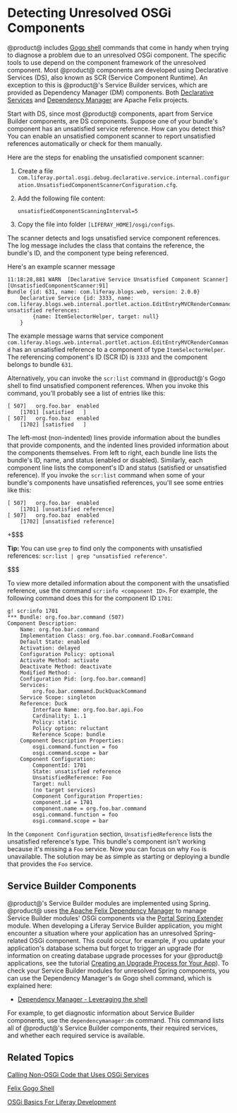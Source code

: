 # Detecting Unresolved OSGi Components [](id=detecting-unresolved-osgi-components)

@product@ includes 
[Gogo shell](/develop/reference/-/knowledge_base/7-0/using-the-felix-gogo-shell) 
commands that come in handy when trying to diagnose a problem due to an 
unresolved OSGi component. The specific tools to use depend on the component 
framework of the unresolved component. Most @product@ components are developed 
using Declarative Services (DS), also known as SCR (Service Component Runtime). 
An exception to this is @product@'s Service Builder services, which are provided 
as Dependency Manager (DM) components. Both 
[Declarative Services](http://felix.apache.org/documentation/subprojects/apache-felix-service-component-runtime.html) 
and 
[Dependency Manager](http://felix.apache.org/documentation/subprojects/apache-felix-dependency-manager.html) 
are Apache Felix projects. 

Start with DS, since most @product@ components, apart from Service Builder
components, are DS components. Suppose one of your bundle's component has an
unsatisfied service reference. How can you detect this? You can enable an
unsatisfied component scanner to report unsatisfied references automatically or
check for them manually.

Here are the steps for enabling the unsatisfied component scanner:

1.  Create a file
    `com.liferay.portal.osgi.debug.declarative.service.internal.configuration.UnsatisfiedComponentScannerConfiguration.cfg`. 
2.  Add the following file content:

        unsatisfiedComponentScanningInterval=5

3.  Copy the file into folder `[LIFERAY_HOME]/osgi/configs`.

The scanner detects and logs unsatisfied service component references. The log message includes the class that contains the reference, the bundle's ID, and the component type being referenced. 

Here's an example scanner message

    11:18:28,881 WARN  [Declarative Service Unsatisfied Component Scanner][UnsatisfiedComponentScanner:91]
    Bundle {id: 631, name: com.liferay.blogs.web, version: 2.0.0}
        Declarative Service {id: 3333, name: com.liferay.blogs.web.internal.portlet.action.EditEntryMVCRenderCommand, unsatisfied references:
            {name: ItemSelectorHelper, target: null}
        }

The example message warns that service component
`com.liferay.blogs.web.internal.portlet.action.EditEntryMVCRenderCommand` has an
unsatisfied reference to a component of type `ItemSelectorHelper`. The
referencing component's ID (SCR ID) is `3333` and the component belongs to
bundle `631`. 

Alternatively, you can invoke the `scr:list`  command in @product@'s Gogo shell
to find unsatisfied component references. When you invoke this command, you’ll
probably  see a list of entries like this: 

    [ 507]   org.foo.bar  enabled
        [1701] [satisfied   ]
    [ 507]   org.foo.baz  enabled
        [1702] [satisfied   ]

The left-most (non-indented) lines provide information about the bundles that 
provide components, and the indented lines provided information about the 
components themselves. From left to right, each bundle line lists the bundle's 
ID, name, and status (enabled or disabled). Similarly, each component line lists 
the component's ID and status (satisfied or unsatisfied reference). If you 
invoke the `scr:list` command when some of your bundle's components have 
unsatisfied references, you'll see some entries like this: 

    [ 507]   org.foo.bar  enabled
        [1701] [unsatisfied reference]
    [ 507]   org.foo.baz  enabled
        [1702] [unsatisfied reference]

+$$$

**Tip:** You can use `grep` to find only the components with unsatisfied 
references: `scr:list | grep "unsatisfied reference"`. 

$$$

To view more detailed information about the component with the unsatisfied 
reference, use the command `scr:info <component ID>`. For example, the following 
command does this for the component ID `1701`: 

    g! scr:info 1701
    *** Bundle: org.foo.bar.command (507)
    Component Description:
        Name: org.foo.bar.command
        Implementation Class: org.foo.bar.command.FooBarCommand
        Default State: enabled
        Activation: delayed
        Configuration Policy: optional
        Activate Method: activate
        Deactivate Method: deactivate
        Modified Method: -
        Configuration Pid: [org.foo.bar.command]
        Services:
            org.foo.bar.command.DuckQuackCommand
        Service Scope: singleton
        Reference: Duck
            Interface Name: org.foo.bar.api.Foo
            Cardinality: 1..1
            Policy: static
            Policy option: reluctant
            Reference Scope: bundle
        Component Description Properties:
            osgi.command.function = foo
            osgi.command.scope = bar
        Component Configuration:
            ComponentId: 1701
            State: unsatisfied reference
            UnsatisfiedReference: Foo
            Target: null
            (no target services)
            Component Configuration Properties:
            component.id = 1701
            component.name = org.foo.bar.command
            osgi.command.function = foo
            osgi.command.scope = bar

In the `Component Configuration` section, `UnsatisfiedReference` lists the
unsatisfied reference's type. This bundle's component isn't working because it's
missing a `Foo` service. Now you can focus on why `Foo` is unavailable. The
solution may be as simple as starting or deploying a bundle that provides the
`Foo` service. 

## Service Builder Components [](id=service-builder-components)

@product@'s Service Builder modules are implemented using Spring. @product@ uses 
[the Apache Felix Dependency Manager](http://felix.apache.org/documentation/subprojects/apache-felix-dependency-manager.html) 
to manage Service Builder modules' OSGi components via the 
[Portal Spring Extender](https://github.com/liferay/com-liferay-portal/tree/master/portal-spring-extender) 
module. When developing a Liferay Service Builder application, you might 
encounter a situation where your application has an unresolved Spring-related 
OSGi component. This could occur, for example, if you update your application's 
database schema but forget to trigger an upgrade (for information on creating 
database upgrade processes for your @product@ applications, see the tutorial 
[Creating an Upgrade Process for Your App](https://dev.liferay.com/develop/tutorials/-/knowledge_base/7-0/creating-an-upgrade-process-for-your-app)). 
To check your Service Builder modules for unresolved Spring components, you can 
use the Dependency Manager's `dm` Gogo shell command, which is explained here:  

- [Dependency Manager - Leveraging the shell](http://felix.apache.org/documentation/subprojects/apache-felix-dependency-manager/tutorials/leveraging-the-shell.html)

For example, to get diagnostic information about Service Builder components, use 
the `dependencymanager:dm` command. This command lists all of @product@'s 
Service Builder components, their required services, and whether each required 
service is available. 

## Related Topics [](id=related-topics)

[Calling Non-OSGi Code that Uses OSGi Services](/develop/tutorials/-/knowledge_base/7-0/calling-non-osgi-code-that-uses-osgi-services)

[Felix Gogo Shell](/develop/reference/-/knowledge_base/7-0/using-the-felix-gogo-shell)

[OSGi Basics For Liferay Development](/develop/tutorials/-/knowledge_base/7-0/osgi-basics-for-liferay-development)
